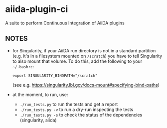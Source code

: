 # aiida-plugin-ci

A suite to perform Continuous Integration of AiiDA plugins

## NOTES
- for Singularity, if your AiiDA run directory is not in a standard partition
  (e.g. it's in a filesystem mounted on `/scratch`) you have to tell 
  Singularity to also mount that volume.
  To do this, add the following to your `~/.bashrc`:
  ```
  export SINGULARITY_BINDPATH="/scratch" 
  ```
  (see e.g. https://singularity.lbl.gov/docs-mount#specifying-bind-paths)

- at the moment, to run, use:

  - `./run_tests.py` to run the tests and get a report
  - `./run_tests.py -v` to run a dry-run inspecting the tests
  - `./run_tests.py -s` to check the status of the dependencies (singularity, aiida)

